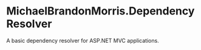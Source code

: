 # MichaelBrandonMorris.DependencyResolver

A basic dependency resolver for ASP.NET MVC applications.
